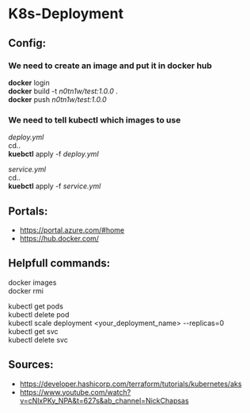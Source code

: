# K8s-Deployment

## Config:
### We need to create an image and put it in docker hub  

**docker** login  
**docker** build -t _n0tn1w/test:1.0.0_ .  
**docker** push _n0tn1w/test:1.0.0_  

### We need to tell kubectl which images to use  
_deploy.yml_  
cd..  
**kuebctl** apply -f _deploy.yml_  

_service.yml_  
cd..  
**kuebctl** apply -f _service.yml_  

## Portals:
- https://portal.azure.com/#home
- https://hub.docker.com/

## Helpfull commands:  
docker images  
docker rmi <IMAGE ID> 

kubectl get pods  
kubectl delete pod <pod-name>  
kubectl scale deployment <your_deployment_name> --replicas=0  
kubectl get svc  
kubectl delete svc <weather-api>  


## Sources:
- https://developer.hashicorp.com/terraform/tutorials/kubernetes/aks
- https://www.youtube.com/watch?v=cNlxPKy_NPA&t=627s&ab_channel=NickChapsas